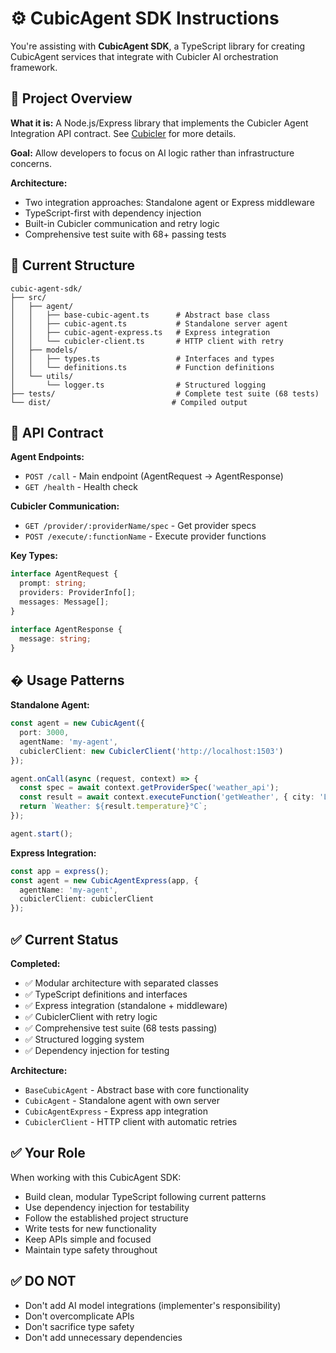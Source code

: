# ⚙️ CubicAgent SDK Instructions

You're assisting with **CubicAgent SDK**, a TypeScript library for creating CubicAgent services that integrate with Cubicler AI orchestration framework.

## 🎯 Project Overview

**What it is:** A Node.js/Express library that implements the Cubicler Agent Integration API contract.
See [Cubicler](https://github.com/hainayanda/Cubicler/blob/main/README.md) for more details.

**Goal:** Allow developers to focus on AI logic rather than infrastructure concerns.

**Architecture:**
- Two integration approaches: Standalone agent or Express middleware
- TypeScript-first with dependency injection
- Built-in Cubicler communication and retry logic
- Comprehensive test suite with 68+ passing tests

## 📁 Current Structure

```text
cubic-agent-sdk/
├── src/
│   ├── agent/
│   │   ├── base-cubic-agent.ts      # Abstract base class
│   │   ├── cubic-agent.ts           # Standalone server agent
│   │   ├── cubic-agent-express.ts   # Express integration
│   │   └── cubicler-client.ts       # HTTP client with retry
│   ├── models/
│   │   ├── types.ts                 # Interfaces and types
│   │   └── definitions.ts           # Function definitions
│   └── utils/
│       └── logger.ts                # Structured logging
├── tests/                           # Complete test suite (68 tests)
└── dist/                           # Compiled output
```

## 🔌 API Contract

**Agent Endpoints:**
- `POST /call` - Main endpoint (AgentRequest → AgentResponse)
- `GET /health` - Health check

**Cubicler Communication:**
- `GET /provider/:providerName/spec` - Get provider specs
- `POST /execute/:functionName` - Execute provider functions

**Key Types:**
```typescript
interface AgentRequest {
  prompt: string;
  providers: ProviderInfo[];
  messages: Message[];
}

interface AgentResponse {
  message: string;
}
```

## � Usage Patterns

**Standalone Agent:**
```typescript
const agent = new CubicAgent({
  port: 3000,
  agentName: 'my-agent',
  cubiclerClient: new CubiclerClient('http://localhost:1503')
});

agent.onCall(async (request, context) => {
  const spec = await context.getProviderSpec('weather_api');
  const result = await context.executeFunction('getWeather', { city: 'London' });
  return `Weather: ${result.temperature}°C`;
});

agent.start();
```

**Express Integration:**
```typescript
const app = express();
const agent = new CubicAgentExpress(app, { 
  agentName: 'my-agent',
  cubiclerClient: cubiclerClient 
});
```

## ✅ Current Status

**Completed:**
- ✅ Modular architecture with separated classes
- ✅ TypeScript definitions and interfaces  
- ✅ Express integration (standalone + middleware)
- ✅ CubiclerClient with retry logic
- ✅ Comprehensive test suite (68 tests passing)
- ✅ Structured logging system
- ✅ Dependency injection for testing

**Architecture:**
- `BaseCubicAgent` - Abstract base with core functionality
- `CubicAgent` - Standalone agent with own server
- `CubicAgentExpress` - Express app integration
- `CubiclerClient` - HTTP client with automatic retries

## ✅ Your Role

When working with this CubicAgent SDK:
- Build clean, modular TypeScript following current patterns
- Use dependency injection for testability
- Follow the established project structure
- Write tests for new functionality
- Keep APIs simple and focused
- Maintain type safety throughout

## ✅ DO NOT

- Don't add AI model integrations (implementer's responsibility)
- Don't overcomplicate APIs
- Don't sacrifice type safety
- Don't add unnecessary dependencies
